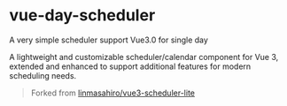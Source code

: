 # vue-day-scheduler
A very simple scheduler support Vue3.0 for single day

A lightweight and customizable scheduler/calendar component for Vue 3, extended and enhanced to support additional features for modern scheduling needs.

> Forked from [linmasahiro/vue3-scheduler-lite](https://github.com/linmasahiro/vue3-scheduler-lite)


